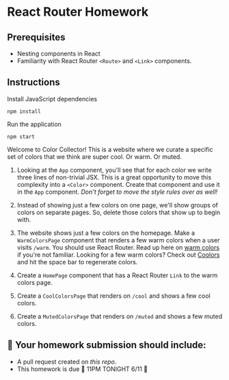 # React Router Homework

## Prerequisites

- Nesting components in React
- Familiarity with React Router `<Route>` and `<Link>` components.

## Instructions

Install JavaScript dependencies

```
npm install
```

Run the application

```
npm start
```

Welcome to Color Collector! This is a website where we curate a specific set of colors that we think are super cool. Or warm. Or muted.

1. Looking at the `App` component, you'll see that for each color we write three lines of non-trivial JSX. This is a great opportunity to move this complexity into a `<Color>` component. Create that component and use it in the `App` component. _Don't forget to move the style rules over as well!_

1. Instead of showing just a few colors on one page, we'll show groups of colors on separate pages. So, delete those colors that show up to begin with.

1. The website shows just a few colors on the homepage. Make a `WarmColorsPage` component that renders a few warm colors when a user visits `/warm`. You should use React Router. Read up here on [warm colors](https://www.thespruce.com/understanding-warm-and-cool-colors-1976480) if you're not familiar. Looking for a few warm colors? Check out [Coolors](https://coolors.co/app) and hit the space bar to regenerate colors.

1. Create a `HomePage` component that has a React Router `Link` to the warm colors page.

1. Create a `CoolColorsPage` that renders on `/cool` and shows a few cool colors.

1. Create a `MutedColorsPage` that renders on `/muted` and shows a few muted colors.

## 🚀 Your homework submission should include:

- A pull request created on _this repo_.
- This homework is due 🚨 11PM TONIGHT 6/11 🚨
